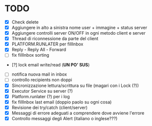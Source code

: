# TODO

- [x] Check delete
- [x] Aggiungere in alto a sinistra nome user + immagine + status server
- [x] Aggiungere controlli server ON/OFF in ogni metodo client e server
- [x] Thread di riconnessione da parte del client
- [x] PLATFORM.RUNLATER per fillInbox
- [x] Reply - Reply All - Forward
- [ ] fix fillInbox sorting
- [?] lock email write/read (**UN PO' SUS**)
- [ ] notifica nuova mail in inbox
- [ ] controllo recipients non doppi
- [x] Sincronizzazione lettura/scrittura su file (magari con i Lock (?))
- [x] Executor Service su server (?)
- [x] Platform.runlater (?) per i log
- [x] fix fillInbox last email (doppio paolo su ogni cosa)
- [x] Revisione dei try/catch (client/server)
- [x] Messaggi di errore adeguati a comprendere dove avviene l'errore
- [x] Controllo messaggi degli Alert (italiano o inglese???)